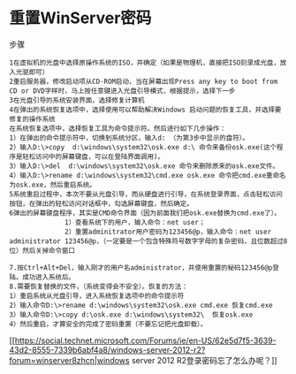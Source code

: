 # 重置WinServer密码

步骤
```
1在虚拟机的光盘中选择原操作系统的ISO，并确定（如果是物理机，直接把ISO刻录成光盘，放入光驱即可）
2重启服务器，修改启动项从CD-ROM启动，当在屏幕出现Press any key to boot from CD or DVD字样时，马上按任意键进入光盘引导模式，根据提示，选择下一步
3在光盘引导的系统安装界面，选择修复计算机
4在弹出的系统恢复选项中，选择使用可以帮助解决Windows 启动问题的恢复工具，并选择要修复的操作系统
在系统恢复选项中，选择恢复工具为命令提示符。然后进行如下几步操作：
1）在弹出的命令提示符中，切换到系统分区，输入d: （为第3步中显示的盘符）。
2）输入D:\>copy  d:\windows\system32\osk.exe d:\ 命令来备份osk.exe(这个程序是轻松访问中的屏幕键盘，可以在登陆界面调用)。
3）输入D:\>del  d:\windows\system32\osk.exe 命令来删除原来的osk.exe文件。
4）输入D:\>rename d:\windows\system32\cmd.exe osk.exe 命令把cmd.exe重命名为osk.exe，然后重启系统。
5系统重启过程中，本次不要从光盘引导，而从硬盘进行引导，在系统登录界面，点击轻松访问按钮，在弹出的轻松访问对话框中，勾选屏幕键盘，然后确定。
6弹出的屏幕键盘程序，其实是CMD命令界面（因为前面我们把osk.exe替换为cmd.exe了）。
              1）查看系统下的用户，输入命令：net user；
              2）重置adminitrator用户密码为123456@p，输入命令：net user administrator 123456@p，（一定要是一个包含特殊符号数字字母的复杂密码，且位数超过8位）然后关掉命令窗口

7.按Ctrl+Alt+Del，输入刚才的用户名administrator，并使用重置的秘码123456@p登陆。成功进入系统后。
8.需要恢复替换的文件，（系统变得会不安全）。恢复的方法：
1）重启系统从光盘引导，进入系统恢复选项中的命令提示符
2）输入命令D:\>rename d:\windows\system32\osk.exe cmd.exe 恢复cmd.exe
3）输入命令D:\>copy d:\osk.exe d:\windows\system32\  恢复osk.exe
4）然后重启，才算安全的完成了密码重置（不要忘记把光盘卸载）。
```

[[https://social.technet.microsoft.com/Forums/ie/en-US/62e5d7f5-3639-43d2-8555-7339b6abf4a8/windows-server-2012-r2?forum=winserver8zhcn|windows server 2012 R2登录密码忘了怎么办呢？]]